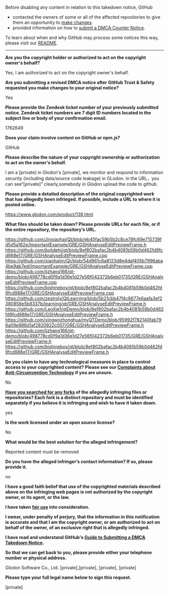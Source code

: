 Before disabling any content in relation to this takedown notice, GitHub
- contacted the owners of some or all of the affected repositories to give them an opportunity to [make changes](https://docs.github.com/en/github/site-policy/dmca-takedown-policy#a-how-does-this-actually-work).
- provided information on how to [submit a DMCA Counter Notice](https://docs.github.com/en/articles/guide-to-submitting-a-dmca-counter-notice).

To learn about when and why GitHub may process some notices this way, please visit our [README](https://github.com/github/dmca/blob/master/README.md#anatomy-of-a-takedown-notice).

---

**Are you the copyright holder or authorized to act on the copyright owner's behalf?**

Yes, I am authorized to act on the copyright owner's behalf.

**Are you submitting a revised DMCA notice after GitHub Trust & Safety requested you make changes to your original notice?**

Yes

**Please provide the Zendesk ticket number of your previously submitted notice. Zendesk ticket numbers are 7 digit ID numbers located in the subject line or body of your confirmation email.**

1762649

**Does your claim involve content on GitHub or npm.js?**

GitHub

**Please describe the nature of your copyright ownership or authorization to act on the owner's behalf.**

I am a [private] in Glodon's [private], we monitor and respond to information security (including data/source code leakage) in GLodon.
in the URL，you can see“[private]” clearly,somebody in Glodon upload the code to github.

**Please provide a detailed description of the original copyrighted work that has allegedly been infringed. If possible, include a URL to where it is posted online.**

https://www.glodon.com/product/139.html

**What files should be taken down? Please provide URLs for each file, or if the entire repository, the repository’s URL.**

https://github.com/Jinxiaohai/Qt/blob/eb45fac59b5b2c8ce78fc69e715739fd5d5a162e/ImportantExample/GRE/GSHAnalyseEditPreviewFrame.h  
https://github.com/bolidehi/qt/blob/8ef802bafac2b4b4081b59b0d462fd9fcd988e17/GRE/GSHAnalyseEditPreviewFrame.cpp  
https://github.com/xiaohaijin/Qt/blob/54d961c6a8123d8e4daf405b7996aba4be9ab7ed/ImportantExample/GRE/GSHAnalyseEditPreviewFrame.cpp  
https://github.com/jjzhang166/qt-demo/blob/498778cd0f9a1d36e1d27e56f042372b6eb01735/GRE/GSHAnalyseEditPreviewFrame.cpp  
https://github.com/bjshineboy/qt/blob/8ef802bafac2b4b4081b59b0d462fd9fcd988e17/GRE/GSHAnalyseEditPreviewFrame.cpp  
https://github.com/zestroly/QtLearning/blob/5b21cbb47f4c8677e6aafa3ef2380858e5b8337b/learning/qt/GRE/GSHAnalyseEditPreviewFrame.h  
https://github.com/LeoXie1/qtDemo/blob/8ef802bafac2b4b4081b59b0d462fd9fcd988e17/GRE/GSHAnalyseEditPreviewFrame.h  
https://github.com/xingwozhonghua/myQTDemo/blob/95992f782140fab796a09e986d1af2820922c007/GRE/GSHAnalyseEditPreviewFrame.h  
https://github.com/jjzhang166/qt-demo/blob/498778cd0f9a1d36e1d27e56f042372b6eb01735/GRE/GSHAnalyseEditPreviewFrame.h  
https://github.com/bjshineboy/qt/blob/8ef802bafac2b4b4081b59b0d462fd9fcd988e17/GRE/GSHAnalyseEditPreviewFrame.h  

**Do you claim to have any technological measures in place to control access to your copyrighted content? Please see our <a href="https://docs.github.com/articles/guide-to-submitting-a-dmca-takedown-notice#complaints-about-anti-circumvention-technology">Complaints about Anti-Circumvention Technology</a> if you are unsure.**

No

**<a href="https://docs.github.com/articles/dmca-takedown-policy#b-what-about-forks-or-whats-a-fork">Have you searched for any forks</a> of the allegedly infringing files or repositories? Each fork is a distinct repository and must be identified separately if you believe it is infringing and wish to have it taken down.**

yes

**Is the work licensed under an open source license?**

No

**What would be the best solution for the alleged infringement?**

Reported content must be removed

**Do you have the alleged infringer’s contact information? If so, please provide it.**

no

**I have a good faith belief that use of the copyrighted materials described above on the infringing web pages is not authorized by the copyright owner, or its agent, or the law.**

**I have taken <a href="https://www.lumendatabase.org/topics/22">fair use</a> into consideration.**

**I swear, under penalty of perjury, that the information in this notification is accurate and that I am the copyright owner, or am authorized to act on behalf of the owner, of an exclusive right that is allegedly infringed.**

**I have read and understand GitHub's <a href="https://docs.github.com/articles/guide-to-submitting-a-dmca-takedown-notice/">Guide to Submitting a DMCA Takedown Notice</a>.**

**So that we can get back to you, please provide either your telephone number or physical address.**

Glodon Software Co., Ltd. [private],[private], [private], [private]

**Please type your full legal name below to sign this request.**

[private]
